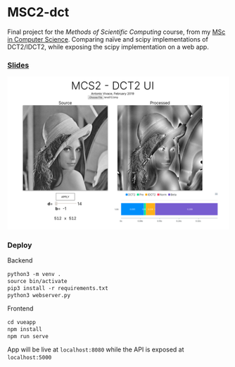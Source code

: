 # MSC2-dct

Final project for the *Methods of Scientific Computing* course, from my [MSc in Computer Science](https://github.com/avivace/compsci). Comparing naïve and scipy implementations of DCT2/IDCT2, while exposing the scipy implementation on a web app.

### [Slides](https://github.com/avivace/msc2-dct/blob/master/mcs2-slides.pdf)

![](screenshot.png)
### Deploy

Backend
```
python3 -m venv .
source bin/activate
pip3 install -r requirements.txt
python3 webserver.py
```

Frontend
```
cd vueapp
npm install
npm run serve
```

App will be live at `localhost:8080` while the API is exposed at `localhost:5000`
